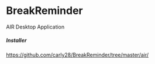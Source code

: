 # BreakReminder

AIR Desktop Application


##### Installer
https://github.com/carly28/BreakReminder/tree/master/air/
